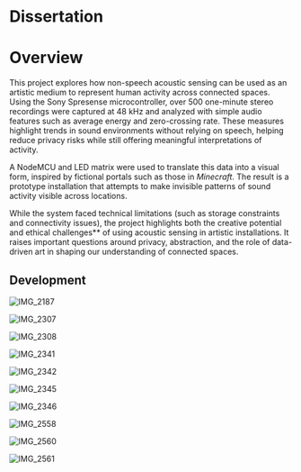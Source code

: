 # Dissertation 

# Overview  

This project explores how non-speech acoustic sensing can be used as an artistic medium to represent human activity across connected spaces. Using the Sony Spresense microcontroller, over 500 one-minute stereo recordings were captured at 48 kHz and analyzed with simple audio features such as average energy and zero-crossing rate. These measures highlight trends in sound environments without relying on speech, helping reduce privacy risks while still offering meaningful interpretations of activity.  

A NodeMCU and LED matrix were used to translate this data into a visual form, inspired by fictional portals such as those in *Minecraft*. The result is a prototype installation that attempts to make invisible patterns of sound activity visible across locations.  

While the system faced technical limitations (such as storage constraints and connectivity issues), the project highlights both the creative potential and ethical challenges** of using acoustic sensing in artistic installations. It raises important questions around privacy, abstraction, and the role of data-driven art in shaping our understanding of connected spaces.


## Development


![IMG_2187](Images/IMG_2187.jpeg)

![IMG_2307](Images/IMG_2307.jpeg)

![IMG_2308](Images/IMG_2308.jpeg)

![IMG_2341](Images/IMG_2341.jpeg)

![IMG_2342](Images/IMG_2342.jpeg)

![IMG_2345](Images/IMG_2345.jpeg)

![IMG_2346](Images/IMG_2346.jpeg)

![IMG_2558](Images/IMG_2558.jpeg)

![IMG_2560](Images/IMG_2560.jpeg)

![IMG_2561](Images/IMG_2561.jpeg)

